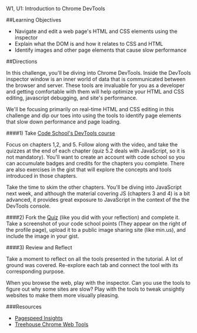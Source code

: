 W1, U1: Introduction to Chrome DevTools

##Learning Objectives
* Navigate and edit a web page's HTML and CSS elements using the inspector
* Explain what the DOM is and how it relates to CSS and HTML 
* Identify images and other page elements that cause slow performance


##Directions

In this challenge, you'll be diving into Chrome DevTools.  Inside the DevTools inspector window is an inner world of data that is communicated between the browser and server.  These tools are invaluable for you as a developer and getting comfortable with them will help optimize your HTML and CSS editing, javascript debugging, and site's performance. 

We'll be focusing primarily on real-time HTML and CSS editing in this challenge and dip our toes into using the tools to identify page elements that slow down performance and page loading.

####1) Take [Code School's DevTools course](http://discover-devtools.codeschool.com/)  

Focus on chapters 1,2, and 5.  Follow along with the video, and take the quizzes at the end of each chapter (quiz 5.2 deals with JavaScript, so it is not mandatory).  You'll want to create an account with code school so you can accumulate badges and credits for the chapters you complete.  There are also exercises in the gist that will explore the concepts and tools introduced in those chapters.

Take the time to skim the other chapters.  You'll be diving into JavaScript next week, and although the material covering JS (chapters 3 and 4) is a bit advanced, it provides great exposure to JavaScript in the context of the the DevTools console.

####2) Fork the [Quiz](https://gist.github.com/dbc-challenges/0c009b8918f8b2299572) (like you did with your reflection) and complete it. Take a screenshot of your code school points (They appear on the right of the profile page), upload it to a public image sharing site (like min.us), and include the image in your gist.  

####3) Review and Reflect

Take a moment to reflect on all the tools presented in the tutorial.  A lot of ground was covered.  Re-explore each tab and connect the tool with its corresponding purpose.  

When you browse the web, play with the inspector. Can you use the tools to figure out why some sites are slow?  Play with the tools to tweak unsightly websites to make them more visually pleasing.  


###Resources
- [Pagespeed Insights](https://chrome.google.com/webstore/detail/pagespeed-insights-by-goo/gplegfbjlmmehdoakndmohflojccocli?hl=en)
- [Treehouse Chrome Web Tools](http://blog.teamtreehouse.com/learn-to-use-the-chrome-devtools-on-treehouse)
